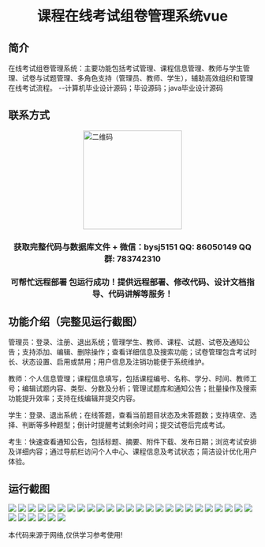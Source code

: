 <p><h1 align="center">课程在线考试组卷管理系统vue</h1></p>

## 简介
在线考试组卷管理系统：主要功能包括考试管理、课程信息管理、教师与学生管理、试卷与试题管理、多角色支持（管理员、教师、学生），辅助高效组织和管理在线考试流程。    --计算机毕业设计源码；毕设源码；java毕业设计源码


## 联系方式
<img src="https://bs-1329754181.cos.ap-shanghai.myqcloud.com/wx.jpg" alt="二维码" style="display: block; margin: 0 auto;" width="200px">
<p><h3 align="center">获取完整代码与数据库文件 + 微信：bysj5151 QQ: 86050149 QQ群: 783742310</h3></p>
<p><h3 align="center">可帮忙远程部署 包运行成功！提供远程部署、修改代码、设计文档指导、代码讲解等服务！</h3></p>

## 功能介绍（完整见运行截图）
管理员：登录、注册、退出系统；管理学生、教师、课程、试题、试卷及通知公告；支持添加、编辑、删除操作；查看详细信息及搜索功能；试卷管理包含考试时长、状态设置、启用或禁用；用户信息及注销功能便于系统维护。

教师：个人信息管理；课程信息填写，包括课程编号、名称、学分、时间、教师工号；编辑试题内容、类型、分数及分析；管理试题库和通知公告；批量操作及搜索功能提升效率；支持在线编辑并提交内容。

学生：登录、退出系统；在线答题，查看当前题目状态及未答题数；支持填空、选择、判断等多种题型；倒计时提醒考试剩余时间；提交试卷后完成考试。

考生：快速查看通知公告，包括标题、摘要、附件下载、发布日期；浏览考试安排及详细内容；通过导航栏访问个人中心、课程信息及考试状态；简洁设计优化用户体验。


## 运行截图
![](https://bs-1329754181.cos.ap-shanghai.myqcloud.com/ssm/CourseOnlineExamPaperManagementSystem/img/001.jpg)
![](https://bs-1329754181.cos.ap-shanghai.myqcloud.com/ssm/CourseOnlineExamPaperManagementSystem/img/002.jpg)
![](https://bs-1329754181.cos.ap-shanghai.myqcloud.com/ssm/CourseOnlineExamPaperManagementSystem/img/003.jpg)
![](https://bs-1329754181.cos.ap-shanghai.myqcloud.com/ssm/CourseOnlineExamPaperManagementSystem/img/004.jpg)
![](https://bs-1329754181.cos.ap-shanghai.myqcloud.com/ssm/CourseOnlineExamPaperManagementSystem/img/005.jpg)
![](https://bs-1329754181.cos.ap-shanghai.myqcloud.com/ssm/CourseOnlineExamPaperManagementSystem/img/006.jpg)
![](https://bs-1329754181.cos.ap-shanghai.myqcloud.com/ssm/CourseOnlineExamPaperManagementSystem/img/007.jpg)
![](https://bs-1329754181.cos.ap-shanghai.myqcloud.com/ssm/CourseOnlineExamPaperManagementSystem/img/008.jpg)
![](https://bs-1329754181.cos.ap-shanghai.myqcloud.com/ssm/CourseOnlineExamPaperManagementSystem/img/009.jpg)
![](https://bs-1329754181.cos.ap-shanghai.myqcloud.com/ssm/CourseOnlineExamPaperManagementSystem/img/010.jpg)
![](https://bs-1329754181.cos.ap-shanghai.myqcloud.com/ssm/CourseOnlineExamPaperManagementSystem/img/011.jpg)
![](https://bs-1329754181.cos.ap-shanghai.myqcloud.com/ssm/CourseOnlineExamPaperManagementSystem/img/012.jpg)
![](https://bs-1329754181.cos.ap-shanghai.myqcloud.com/ssm/CourseOnlineExamPaperManagementSystem/img/013.jpg)
![](https://bs-1329754181.cos.ap-shanghai.myqcloud.com/ssm/CourseOnlineExamPaperManagementSystem/img/014.jpg)
![](https://bs-1329754181.cos.ap-shanghai.myqcloud.com/ssm/CourseOnlineExamPaperManagementSystem/img/015.jpg)
![](https://bs-1329754181.cos.ap-shanghai.myqcloud.com/ssm/CourseOnlineExamPaperManagementSystem/img/016.jpg)
![](https://bs-1329754181.cos.ap-shanghai.myqcloud.com/ssm/CourseOnlineExamPaperManagementSystem/img/017.jpg)
![](https://bs-1329754181.cos.ap-shanghai.myqcloud.com/ssm/CourseOnlineExamPaperManagementSystem/img/018.jpg)
![](https://bs-1329754181.cos.ap-shanghai.myqcloud.com/ssm/CourseOnlineExamPaperManagementSystem/img/019.jpg)
![](https://bs-1329754181.cos.ap-shanghai.myqcloud.com/ssm/CourseOnlineExamPaperManagementSystem/img/020.jpg)
![](https://bs-1329754181.cos.ap-shanghai.myqcloud.com/ssm/CourseOnlineExamPaperManagementSystem/img/021.jpg)
![](https://bs-1329754181.cos.ap-shanghai.myqcloud.com/ssm/CourseOnlineExamPaperManagementSystem/img/022.jpg)
![](https://bs-1329754181.cos.ap-shanghai.myqcloud.com/ssm/CourseOnlineExamPaperManagementSystem/img/023.jpg)
![](https://bs-1329754181.cos.ap-shanghai.myqcloud.com/ssm/CourseOnlineExamPaperManagementSystem/img/024.jpg)
![](https://bs-1329754181.cos.ap-shanghai.myqcloud.com/ssm/CourseOnlineExamPaperManagementSystem/img/025.jpg)
![](https://bs-1329754181.cos.ap-shanghai.myqcloud.com/ssm/CourseOnlineExamPaperManagementSystem/img/026.jpg)
![](https://bs-1329754181.cos.ap-shanghai.myqcloud.com/ssm/CourseOnlineExamPaperManagementSystem/img/027.jpg)
![](https://bs-1329754181.cos.ap-shanghai.myqcloud.com/ssm/CourseOnlineExamPaperManagementSystem/img/028.jpg)
![](https://bs-1329754181.cos.ap-shanghai.myqcloud.com/ssm/CourseOnlineExamPaperManagementSystem/img/029.jpg)
![](https://bs-1329754181.cos.ap-shanghai.myqcloud.com/ssm/CourseOnlineExamPaperManagementSystem/img/030.jpg)
![](https://bs-1329754181.cos.ap-shanghai.myqcloud.com/ssm/CourseOnlineExamPaperManagementSystem/img/031.jpg)

<p>本代码来源于网络,仅供学习参考使用!</p>
